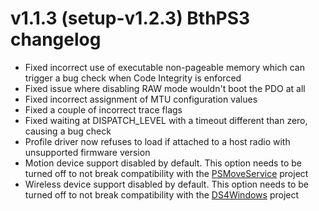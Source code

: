 # v1.1.3 (setup-v1.2.3) BthPS3 changelog

- Fixed incorrect use of executable non-pageable memory which can trigger a bug check when Code Integrity is enforced
- Fixed issue where disabling RAW mode wouldn't boot the PDO at all
- Fixed incorrect assignment of MTU configuration values
- Fixed a couple of incorrect trace flags
- Fixed waiting at DISPATCH_LEVEL with a timeout different than zero, causing a bug check
- Profile driver now refuses to load if attached to a host radio with unsupported firmware version
- Motion device support disabled by default. This option needs to be turned off to not break compatibility with the [PSMoveService](https://github.com/psmoveservice/PSMoveService) project
- Wireless device support disabled by default. This option needs to be turned off to not break compatibility with the [DS4Windows](https://github.com/Ryochan7/DS4Windows) project

